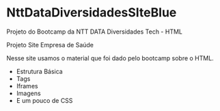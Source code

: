 # NttDataDiversidadesSIteBlue
Projeto do Bootcamp da NTT DATA Diversidades Tech - HTML

Projeto Site Empresa de Saúde

Nesse site usamos o material que foi dado pelo bootcamp sobre o HTML.

- Estrutura Básica
- Tags
- Iframes
- Imagens
- E um pouco de CSS
